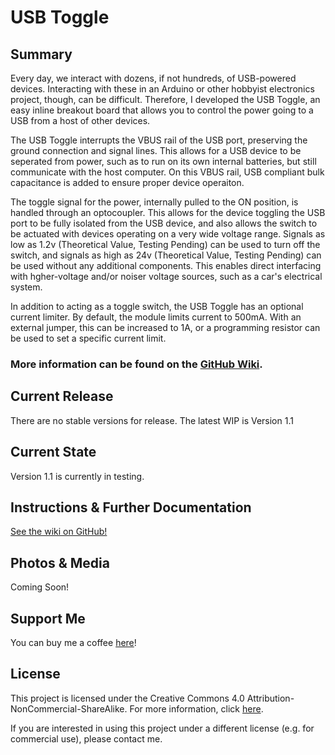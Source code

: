# USB Toggle

## Summary
Every day, we interact with dozens, if not hundreds, of USB-powered devices. Interacting with these in an Arduino or other hobbyist electronics project, though, can be difficult. Therefore, I developed the USB Toggle, an easy inline breakout board that allows you to control the power going to a USB from a host of other devices.

The USB Toggle interrupts the VBUS rail of the USB port, preserving the ground connection and signal lines. This allows for a USB device to be seperated from power, such as to run on its own internal batteries, but still communicate with the host computer. On this VBUS rail, USB compliant bulk capacitance is added to ensure proper device operaiton.

The toggle signal for the power, internally pulled to the ON position, is handled through an optocoupler. This allows for the device toggling the USB port to be fully isolated from the USB device, and also allows the switch to be actuated with devices operating on a very wide voltage range. Signals as low as 1.2v (Theoretical Value, Testing Pending) can be used to turn off the switch, and signals as high as 24v (Theoretical Value, Testing Pending) can be used without any additional components. This enables direct interfacing with hgher-voltage and/or noiser voltage sources, such as a car's electrical system. 

In addition to acting as a toggle switch, the USB Toggle has an optional current limiter. By default, the module limits current to 500mA. With an external jumper, this can be increased to 1A, or a programming resistor can be used to set a specific current limit.

### More information can be found on the [GitHub Wiki](https://github.com/JimHeaney/usb-toggle/wiki).


## Current Release
There are no stable versions for release. The latest WIP is Version 1.1

## Current State
Version 1.1 is currently in testing.

## Instructions & Further Documentation
[See the wiki on GitHub!](https://github.com/JimHeaney/usb-toggle/wiki) 

## Photos & Media
Coming Soon!

## Support Me
You can buy me a coffee [here](https://www.buymeacoffee.com/jimheaney)!

## License
This project is licensed under the Creative Commons 4.0 Attribution-NonCommercial-ShareAlike. For more information, click [here](https://creativecommons.org/licenses/by-nc-sa/4.0/).

If you are interested in using this project under a different license (e.g. for commercial use), please contact me. 

